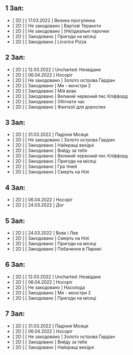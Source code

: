 ## 1 Зал:

- [ 2D ] [ 17.03.2022 ] Велика прогулянка
- [ 2D ] [ Не закодовано ] Вартові Теракоти
- [ 2D ] [ Не закодовано ] (Не)ідеальні парочки
- [ 2D ] [ Закодовано ] Пригоди на місяці
- [ 2D ] [ Закодовано ] Licorice Pizza

## 2 Зал:

- [ 2D ] [ 12.03.2022 ] Uncharted: Незвідане
- [ 2D ] [ 06.04.2022 ] Носоріг
- [ 2D ] [ Не закодовано ] Золото острова Ґардіан
- [ 2D ] [ Закодовано ] Ми - монстри 2
- [ 2D ] [ Закодовано ] Мій вовк
- [ 2D ] [ Закодовано ] Великий червоний пес Кліффорд
- [ 2D ] [ Закодовано ] Обігнати час
- [ 2D ] [ Закодовано ] Фантазії для дорослих

## 3 Зал:

- [ 2D ] [ 31.03.2022 ] Падіння Місяця
- [ 2D ] [ Не закодовано ] Золото острова Ґардіан
- [ 2D ] [ Закодовано ] Найкращі вихідні
- [ 2D ] [ Закодовано ] Вийду за тебе
- [ 2D ] [ Закодовано ] Великий червоний пес Кліффорд
- [ 2D ] [ Закодовано ] Пригоди на місяці
- [ 2D ] [ Закодовано ] Гра тіней
- [ 2D ] [ Закодовано ] Смерть на Нілі

## 4 Зал:

- [ 2D ] [ 06.04.2022 ] Носоріг
- [ 2D ] [ 24.03.2022 ] Дог

## 5 Зал:

- [ 2D ] [ 24.03.2022 ] Вовк і Лев
- [ 2D ] [ Закодовано ] Смерть на Нілі
- [ 2D ] [ Закодовано ] Пригоди на місяці
- [ 2D ] [ Закодовано ] Побачення в Парижі

## 6 Зал:

- [ 2D ] [ 12.03.2022 ] Uncharted: Незвідане
- [ 2D ] [ 06.04.2022 ] Носоріг
- [ 2D ] [ Не закодовано ] Насолода
- [ 2D ] [ Закодовано ] Ми - монстри 2
- [ 2D ] [ Закодовано ] Пригоди на місяці

## 7 Зал:

- [ 2D ] [ 31.03.2022 ] Падіння Місяця
- [ 2D ] [ 06.04.2022 ] Носоріг
- [ 2D ] [ Не закодовано ] Золото острова Ґардіан
- [ 2D ] [ Закодовано ] Вийду за тебе
- [ 2D ] [ Закодовано ] Найкращі вихідні
